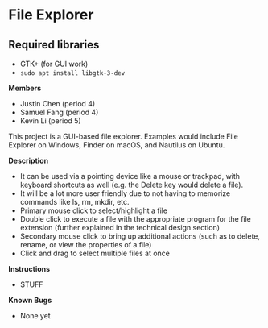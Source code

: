 # File Explorer

## Required libraries
- GTK+ (for GUI work)
- ```sudo apt install libgtk-3-dev```

**Members**
- Justin Chen (period 4)
- Samuel Fang (period 4)
- Kevin Li (period 5)

This project is a GUI-based file explorer. Examples would include File Explorer on Windows, Finder on macOS, and Nautilus on Ubuntu.

**Description**
- It can be used via a pointing device like a mouse or trackpad, with keyboard shortcuts as well (e.g. the Delete key would delete a file).
- It will be a lot more user friendly due to not having to memorize commands like ls, rm, mkdir, etc.
- Primary mouse click to select/highlight a file
- Double click to execute a file with the appropriate program for the file extension (further explained in the technical design section)
- Secondary mouse click to bring up additional actions (such as to delete, rename, or view the properties of a file)
- Click and drag to select multiple files at once

**Instructions**
- STUFF

**Known Bugs**
- None yet

